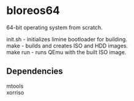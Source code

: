# bloreos64
64-bit operating system from scratch.

init.sh - initializes limine bootloader for building.  
make - builds and creates ISO and HDD images.  
make run - runs QEmu with the built ISO image.

## Dependencies

mtools  
xorriso
